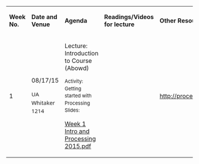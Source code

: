 <table style="width:100%;">
<colgroup>
<col style="width: 16%" />
<col style="width: 16%" />
<col style="width: 16%" />
<col style="width: 16%" />
<col style="width: 16%" />
<col style="width: 16%" />
</colgroup>
<tbody>
<tr class="odd">
<td><p><strong>Week No.</strong></p>
<p> </p></td>
<td><strong>Date and Venue</strong></td>
<td><strong>Agenda</strong></td>
<td><strong> Readings/Videos for lecture</strong></td>
<td><strong>Other Resources                         </strong></td>
<td><strong>Assignment/Project</strong></td>
</tr>
<tr class="even">
<td><p>1 </p></td>
<td><p>08/17/15</p>
<p><span style="color: #212121; font-family: &#39;wf_segoe-ui_normal&#39;, &#39;Segoe UI&#39;, &#39;Segoe WP&#39;, Tahoma, Arial, sans-serif;"><span style="font-size: 14.9499998092651px; line-height: 22.4249992370605px;">UA Whitaker 1214</span></span></p>
<p> </p></td>
<td><p>Lecture: Introduction to Course (Abowd)              </p>
<p><span style="font-size: 13px; line-height: 1.5em;">Activity: Getting started with Processing</span><span style="font-size: 13px; line-height: 1.5em;">                                          Slides: </span></p>
<p> <a href="/w/file/99245306/Week%201%20Intro%20and%20Processing%202015.pdf">Week 1 Intro and Processing 2015.pdf</a></p>
<p> </p>
<p><span style="font-size: 13px; line-height: 1.5em;">    </span></p></td>
<td>                                                                                                   </td>
<td>   <a href="http://processing.org" class="uri">http://processing.org</a></td>
<td> <a href="/w/file/99308403/Programming%20Assignment%201%20-%20Processing%20create%20a%20sketch.pdf">Programming Assignment 1 - Processing create a sketch.pdf</a><span style="font-size: 13px; line-height: 1.5em;"> due</span>
<p>08/23/15 by 5pm (day before class)</p>
<p> </p></td>
</tr>
</tbody>
</table>
